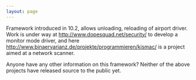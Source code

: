 ```yaml
---
layout: page
---
```


Framework introduced in 10.2, allows unloading, reloading of airport driver. Work is under way at http://www.dopesquad.net/security/ to develop a monitor mode driver, and here http://www.binaervarianz.de/projekte/programmieren/kismac/ is a project aimed at a network scanner.

Anyone have any other information on this framework? Neither of the above projects have released source to the public yet.